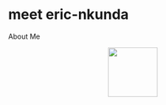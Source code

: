 # meet eric-nkunda

About Me
<div id="header" align="center">
  <img src="[https://media.giphy.com/media/M9gbBd9nbDrOTu1Mqx/giphy.gif](https://media.giphy.com/media/RKXnuEzs2KKBqa0K0B/giphy.gif)https://media.giphy.com/media/RKXnuEzs2KKBqa0K0B/giphy.gif" width="100"/>
</div>
